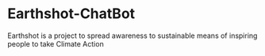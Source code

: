 # Earthshot-ChatBot
Earthshot is a project to spread awareness to sustainable means of inspiring people to take Climate Action
